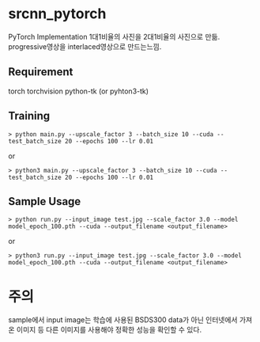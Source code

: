 # srcnn_pytorch

PyTorch Implementation
1대1비율의 사진을 2대1비율의 사진으로 만듦.
progressive영상을 interlaced영상으로 만드는느낌.

## Requirement

torch
torchvision
python-tk (or pyhton3-tk)

## Training

    > python main.py --upscale_factor 3 --batch_size 10 --cuda --test_batch_size 20 --epochs 100 --lr 0.01

or

    > python3 main.py --upscale_factor 3 --batch_size 10 --cuda --test_batch_size 20 --epochs 100 --lr 0.01

## Sample Usage

    > python run.py --input_image test.jpg --scale_factor 3.0 --model model_epoch_100.pth --cuda --output_filename <output_filename>

or

    > python3 run.py --input_image test.jpg --scale_factor 3.0 --model model_epoch_100.pth --cuda --output_filename <output_filename>

# 주의

sample에서 input image는 학습에 사용된 BSDS300 data가 아닌 인터넷에서 가져온 이미지 등 다른 이미지를 사용해야 정확한 성능을 확인할 수 있다.
